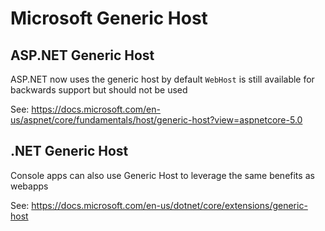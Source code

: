 # Microsoft Generic Host

## ASP.NET Generic Host
ASP.NET now uses the generic host by default
`WebHost` is still available for backwards support but should not be used

See: https://docs.microsoft.com/en-us/aspnet/core/fundamentals/host/generic-host?view=aspnetcore-5.0

## .NET Generic Host
Console apps can also use Generic Host to leverage the same benefits as webapps

See: https://docs.microsoft.com/en-us/dotnet/core/extensions/generic-host